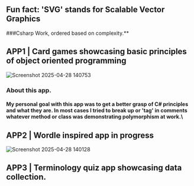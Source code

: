 ## Fun fact: 'SVG' stands for Scalable Vector Graphics<br/>




###Csharp Work, ordered based on complexity.**
## APP1 | Card games showcasing basic principles of object oriented programming 
![Screenshot 2025-04-28 140753](https://github.com/user-attachments/assets/64712919-2d8b-41e1-8653-bea431432431) 
### **About this app.**
#### My personal goal with this app was to get a better grasp of C# principles and what they are. In most cases I tried to break up or 'tag' in comments whatever method or class was demonstrating polymorphism at work.\





## APP2 | Wordle inspired app in progress 
![Screenshot 2025-04-28 140128](https://github.com/user-attachments/assets/f4c6e271-6667-47b7-ab32-1cc74b3cbe5b)




## APP3 | Terminology quiz app showcasing data collection.
